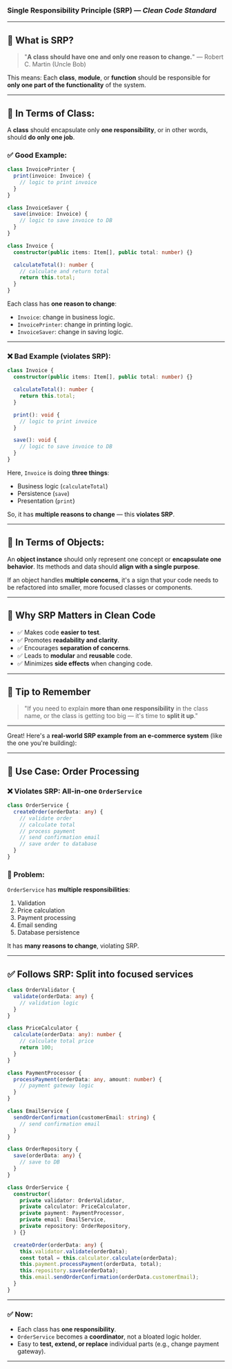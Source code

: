 ### **Single Responsibility Principle (SRP)** — *Clean Code Standard*

---

## 🔹 What is SRP?

> "**A class should have one and only one reason to change.**"
> — Robert C. Martin (Uncle Bob)

This means:
Each **class**, **module**, or **function** should be responsible for **only one part of the functionality** of the system.

---

## 🔹 In Terms of **Class**:

A **class** should encapsulate only **one responsibility**, or in other words, should **do only one job**.

### ✅ Good Example:

```ts
class InvoicePrinter {
  print(invoice: Invoice) {
    // logic to print invoice
  }
}

class InvoiceSaver {
  save(invoice: Invoice) {
    // logic to save invoice to DB
  }
}

class Invoice {
  constructor(public items: Item[], public total: number) {}

  calculateTotal(): number {
    // calculate and return total
    return this.total;
  }
}
```

Each class has **one reason to change**:

* `Invoice`: change in business logic.
* `InvoicePrinter`: change in printing logic.
* `InvoiceSaver`: change in saving logic.

---

### ❌ Bad Example (violates SRP):

```ts
class Invoice {
  constructor(public items: Item[], public total: number) {}

  calculateTotal(): number {
    return this.total;
  }

  print(): void {
    // logic to print invoice
  }

  save(): void {
    // logic to save invoice to DB
  }
}
```

Here, `Invoice` is doing **three things**:

* Business logic (`calculateTotal`)
* Persistence (`save`)
* Presentation (`print`)

So, it has **multiple reasons to change** — this **violates SRP**.

---

## 🔹 In Terms of **Objects**:

An **object instance** should only represent one concept or **encapsulate one behavior**. Its methods and data should **align with a single purpose**.

If an object handles **multiple concerns**, it's a sign that your code needs to be refactored into smaller, more focused classes or components.

---

## 🔹 Why SRP Matters in Clean Code

* ✅ Makes code **easier to test**.
* ✅ Promotes **readability and clarity**.
* ✅ Encourages **separation of concerns**.
* ✅ Leads to **modular** and **reusable** code.
* ✅ Minimizes **side effects** when changing code.

---

## 🧠 Tip to Remember

> "If you need to explain **more than one responsibility** in the class name, or the class is getting too big — it's time to **split it up**."

---
Great! Here's a **real-world SRP example from an e-commerce system** (like the one you're building):

---

## 🛒 Use Case: **Order Processing**

### ❌ Violates SRP: All-in-one `OrderService`

```ts
class OrderService {
  createOrder(orderData: any) {
    // validate order
    // calculate total
    // process payment
    // send confirmation email
    // save order to database
  }
}
```

### 🔴 Problem:

`OrderService` has **multiple responsibilities**:

1. Validation
2. Price calculation
3. Payment processing
4. Email sending
5. Database persistence

It has **many reasons to change**, violating SRP.

---

## ✅ Follows SRP: Split into focused services

```ts
class OrderValidator {
  validate(orderData: any) {
    // validation logic
  }
}

class PriceCalculator {
  calculate(orderData: any): number {
    // calculate total price
    return 100;
  }
}

class PaymentProcessor {
  processPayment(orderData: any, amount: number) {
    // payment gateway logic
  }
}

class EmailService {
  sendOrderConfirmation(customerEmail: string) {
    // send confirmation email
  }
}

class OrderRepository {
  save(orderData: any) {
    // save to DB
  }
}

class OrderService {
  constructor(
    private validator: OrderValidator,
    private calculator: PriceCalculator,
    private payment: PaymentProcessor,
    private email: EmailService,
    private repository: OrderRepository,
  ) {}

  createOrder(orderData: any) {
    this.validator.validate(orderData);
    const total = this.calculator.calculate(orderData);
    this.payment.processPayment(orderData, total);
    this.repository.save(orderData);
    this.email.sendOrderConfirmation(orderData.customerEmail);
  }
}
```

---

### ✅ Now:

* Each class has **one responsibility**.
* `OrderService` becomes a **coordinator**, not a bloated logic holder.
* Easy to **test, extend, or replace** individual parts (e.g., change payment gateway).

---

